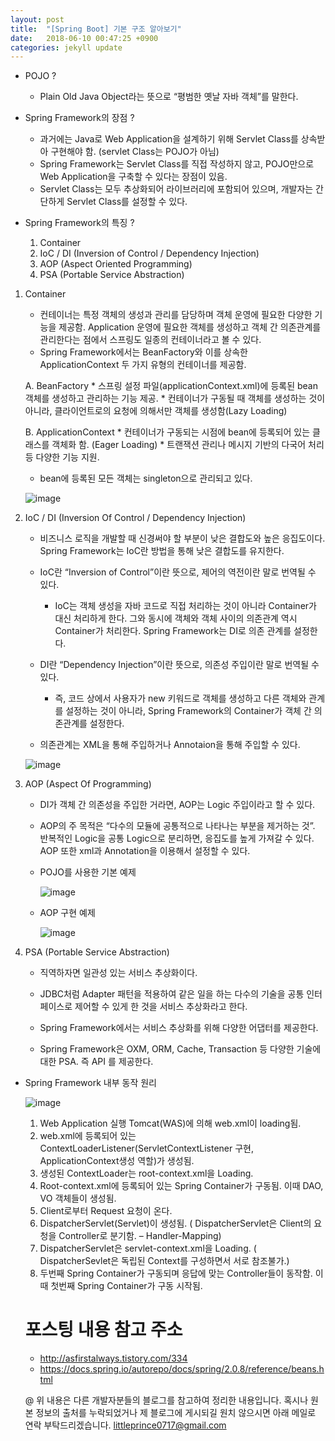```yaml
---
layout: post
title:  "[Spring Boot] 기본 구조 알아보기"
date:   2018-06-10 00:47:25 +0900
categories: jekyll update
---
```



- POJO ? 
    - Plain Old Java Object라는 뜻으로 “평범한 옛날 자바 객체”를 말한다. 

- Spring Framework의 장점 ? 
    - 과거에는 Java로 Web Application을 설계하기 위해 Servlet Class를 상속받아 구현해야 함. (servlet Class는 POJO가 아님) 
    - Spring Framework는 Servlet Class를 직접 작성하지 않고, POJO만으로 Web Application을 구축할 수 있다는 장점이 있음.
    - Servlet Class는 모두 추상화되어 라이브러리에 포함되어 있으며, 개발자는 간단하게 Servlet Class를 설정할 수 있다.

- Spring Framework의 특징 ? 
    1. Container
	2. IoC / DI      (Inversion of Control / Dependency Injection) 
	3. AOP           (Aspect Oriented Programming) 
	4. PSA           (Portable Service Abstraction) 

1. Container
    - 컨테이너는 특정 객체의 생성과 관리를 담당하며 객체 운영에 필요한 다양한 기능을 제공함. 
      Application 운영에 필요한 객체를 생성하고 객체 간 의존관계를 관리한다는 점에서 스프링도 일종의 컨테이너라고 볼 수 있다. 
    - Spring Framework에서는 BeanFactory와 이를 상속한 ApplicationContext 두 가지 유형의 컨테이너를 제공함.

    A. BeanFactory
        * 스프링 설정 파일(applicationContext.xml)에 등록된 bean 객체를 생성하고 관리하는 기능 제공.
        * 컨테이너가 구동될 때 객체를 생성하는 것이 아니라, 클라이언트로의 요청에 의해서만 객체를 생성함(Lazy Loading)  
        
    B. ApplicationContext
        * 컨테이너가 구동되는 시점에 bean에 등록되어 있는 클래스를 객체화 함. (Eager Loading)
        * 트랜잭션 관리나 메시지 기반의 다국어 처리 등 다양한 기능 지원.
    
    - bean에 등록된 모든 객체는 singleton으로 관리되고 있다.

    ![image](https://user-images.githubusercontent.com/12456375/41198125-0609a0c4-6cad-11e8-8ad7-789e6e882520.png)


2. IoC / DI (Inversion Of Control / Dependency Injection)
    - 비즈니스 로직을 개발할 때 신경써야 할 부분이 낮은 결합도와 높은 응집도이다.
      Spring Framework는 IoC란 방법을 통해 낮은 결합도를 유지한다. 

    - IoC란 “Inversion of Control”이란 뜻으로, 제어의 역전이란 말로 번역될 수 있다. 
        - IoC는 객체 생성을 자바 코드로 직접 처리하는 것이 아니라 Container가 대신 처리하게 한다. 
          그와 동시에 객체와 객체 사이의 의존관계 역시 Container가 처리한다.
          Spring Framework는 DI로 의존 관계를 설정한다.

    - DI란 “Dependency Injection”이란 뜻으로, 의존성 주입이란 말로 번역될 수 있다. 
        - 즉, 코드 상에서 사용자가 new 키워드로 객체를 생성하고 다른 객체와 관계를 설정하는 것이 아니라, 
          Spring Framework의 Container가 객체 간 의존관계를 설정한다.  

    - 의존관계는 XML을 통해 주입하거나 Annotaion을 통해 주입할 수 있다. 

    ![image](https://user-images.githubusercontent.com/12456375/41199369-a1fb60b2-6ccb-11e8-8ea8-608b01143781.png)


3. AOP (Aspect Of Programming)
    - DI가 객체 간 의존성을 주입한 거라면, AOP는 Logic 주입이라고 할 수 있다. 

    - AOP의 주 목적은 “다수의 모듈에 공통적으로 나타나는 부분을 제거하는 것”.
      반복적인 Logic을 공통 Logic으로 분리하면, 응집도를 높게 가져갈 수 있다. 
      AOP 또한 xml과 Annotation을 이용해서 설정할 수 있다. 


    * POJO를 사용한 기본 예제 

      ![image](https://user-images.githubusercontent.com/12456375/41199480-d30dc698-6ccd-11e8-9e02-b43bd145c765.png)

    * AOP 구현 예제 

      ![image](https://user-images.githubusercontent.com/12456375/41199483-e3547164-6ccd-11e8-9b56-ebfc14a3eb37.png)



4. PSA (Portable Service Abstraction) 
    - 직역하자면 일관성 있는 서비스 추상화이다.

    - JDBC처럼 Adapter 패턴을 적용하여 같은 일을 하는 다수의 기술을 공통 인터페이스로 제어할 수 있게 한 것을 서비스 추상화라고 한다. 

    - Spring Framework에서는 서비스 추상화를 위해 다양한 어댑터를 제공한다.

    - Spring Framework은 OXM, ORM, Cache, Transaction 등 다양한 기술에 대한 PSA. 즉 API 를 제공한다. 





- Spring Framework 내부 동작 원리

    ![image](https://user-images.githubusercontent.com/12456375/41199491-121d7478-6cce-11e8-82ae-fb211f838881.png)

    1. Web Application 실행  Tomcat(WAS)에 의해 web.xml이 loading됨.
    2. web.xml에 등록되어 있는 ContextLoaderListener(ServletContextListener 구현,  ApplicationContext생성 역할)가 생성됨. 
    3. 생성된 ContextLoader는 root-context.xml을 Loading.
    4. Root-context.xml에 등록되어 있는 Spring Container가 구동됨. 이때 DAO, VO 객체들이 생성됨.
    5. Client로부터 Request 요청이 온다.
    6. DispatcherServlet(Servlet)이 생성됨.  ( DispatcherServlet은 Client의 요청을 Controller로 분기함. – Handler-Mapping)
    7. DispatcherServlet은 servlet-context.xml을 Loading. ( DispatcherSevlet은 독립된 Context를 구성하면서 서로 참조불가.)
    8. 두번째 Spring Container가 구동되며 응답에 맞는 Controller들이 동작함. 이때 첫번째 Spring Container가 구동 시작됨.






  # 포스팅 내용 참고 주소
  - http://asfirstalways.tistory.com/334
  - https://docs.spring.io/autorepo/docs/spring/2.0.8/reference/beans.html  


  @ 위 내용은 다른 개발자분들의 블로그를 참고하여 정리한 내용입니다. 
  혹시나 원본 정보의 출처를 누락되었거나 제 블로그에 게시되길 원치 않으시면 아래 메일로 연락 부탁드리겠습니다.
  littleprince0717@gmail.com 
